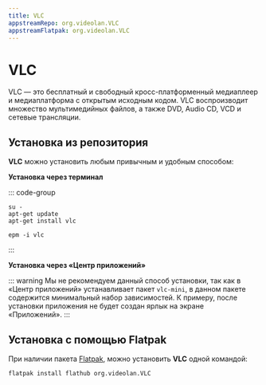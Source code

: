 ```yaml
---
title: VLC
appstreamRepo: org.videolan.VLC
appstreamFlatpak: org.videolan.VLC
---
```


# VLC

VLC — это бесплатный и свободный кросс-платформенный медиаплеер и медиаплатформа с открытым исходным кодом. VLC воспроизводит множество мультимедийных файлов, а также DVD, Audio CD, VCD и сетевые трансляции.

## Установка из репозитория

**VLC** можно установить любым привычным и удобным способом:

<!--@include: ./parts/install/software-repo.md-->

**Установка через терминал**

::: code-group

```shell[apt-get]
su -
apt-get update
apt-get install vlc
```
```shell[epm]
epm -i vlc
```

:::


**Установка через «Центр приложений»**

::: warning
Мы не рекомендуем данный способ установки, так как в «Центр приложений» устанавливает пакет `vlc-mini`, в данном пакете содержится минимальный набор зависимостей. К примеру, после установки приложения не будет создан ярлык на экране «Приложений».
:::

## Установка c помощью Flatpak <Badge type="danger" text="Неофициальная сборка" />

При наличии пакета [Flatpak](/flatpak), можно установить **VLC** одной командой:

```shell
flatpak install flathub org.videolan.VLC
```

<!--@include: ./parts/install/software-flatpak.md-->